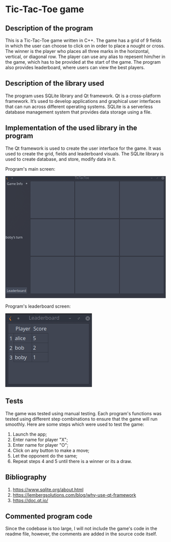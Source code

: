 # Tic-Tac-Toe game

## Description of the program

This is a Tic-Tac-Toe game written in C++. The game has a grid of 9 fields in which the user can choose to click on in order to place a nought or cross. The winner is the player who places all three marks in the horizontal, vertical, or diagonal row. The player can use any alias to repesent him/her in the game, which has to be provided at the start of the game. The program also provides leaderboard, where users can view the best players.

## Description of the library used

The program uses SQLite library and Qt framework. Qt is a cross-platform framework. It’s used to develop applications and graphical user interfaces that can run across different operating systems. SQLite is a serverless database management system that provides data storage using a file.

## Implementation of the used library in the program

The Qt framework is used to create the user interface for the game. It was used to create the grid, fields and leaderboard visuals. The SQLite library is used to create database, and store, modify data in it. 

Program's main screen:

![Alt text](./screenshots/main_screen.png "Program's main screen")

Program's leaderboard screen:

![Alt text](./screenshots/leaderboard_screen.png "Program's leaderboard screen")

## Tests

The game was tested using manual testing. Each program's functions was tested using different step combinations to ensure that the game will run smoothly. Here are some steps which were used to test the game:

1. Launch the app;
2. Enter name for player "X";
3. Enter name for player "O";
4. Click on any button to make a move;
5. Let the opponent do the same;
6. Repeat steps 4 and 5 until there is a winner or its a draw.

## Bibliography

1. https://www.sqlite.org/about.html
2. https://lembergsolutions.com/blog/why-use-qt-framework
3. https://doc.qt.io/

## Commented program code

Since the codebase is too large, I will not include the game's code in the readme file, however, the comments are added in the source code itself.